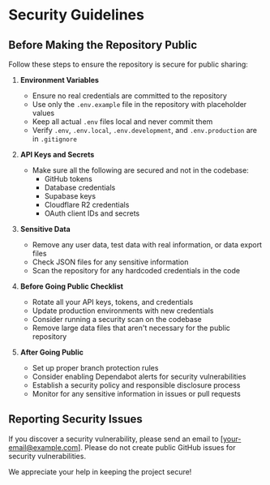 # Security Guidelines

## Before Making the Repository Public

Follow these steps to ensure the repository is secure for public sharing:

1. **Environment Variables**
   - Ensure no real credentials are committed to the repository
   - Use only the `.env.example` file in the repository with placeholder values
   - Keep all actual `.env` files local and never commit them
   - Verify `.env`, `.env.local`, `.env.development`, and `.env.production` are in `.gitignore`

2. **API Keys and Secrets**
   - Make sure all the following are secured and not in the codebase:
     - GitHub tokens
     - Database credentials
     - Supabase keys
     - Cloudflare R2 credentials
     - OAuth client IDs and secrets

3. **Sensitive Data**
   - Remove any user data, test data with real information, or data export files
   - Check JSON files for any sensitive information
   - Scan the repository for any hardcoded credentials in the code

4. **Before Going Public Checklist**
   - Rotate all your API keys, tokens, and credentials
   - Update production environments with new credentials
   - Consider running a security scan on the codebase
   - Remove large data files that aren't necessary for the public repository

5. **After Going Public**
   - Set up proper branch protection rules
   - Consider enabling Dependabot alerts for security vulnerabilities
   - Establish a security policy and responsible disclosure process
   - Monitor for any sensitive information in issues or pull requests

## Reporting Security Issues

If you discover a security vulnerability, please send an email to [your-email@example.com]. Please do not create public GitHub issues for security vulnerabilities.

We appreciate your help in keeping the project secure! 